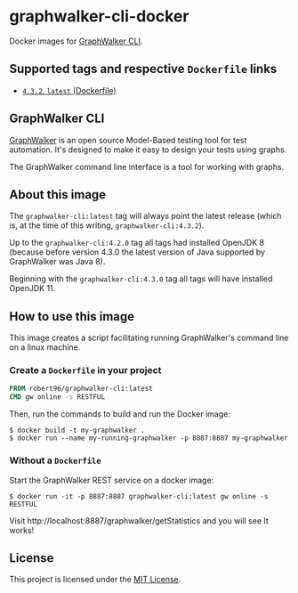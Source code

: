 # graphwalker-cli-docker

Docker images for [GraphWalker CLI](http://graphwalker.github.io/).

## Supported tags and respective `Dockerfile` links

* [`4.3.2`, `latest` (Dockerfile)](https://github.com/Robert-96/graphwalker-cli-docker/blob/main/Dockerfile)

## GraphWalker CLI

[GraphWalker](http://graphwalker.github.io/) is an open source Model-Based testing tool for test automation. It's designed to make it easy to design your tests using graphs.

The GraphWalker command line interface is a tool for working with graphs.

## About this image

The `graphwalker-cli:latest` tag will always point the latest release (which is, at the time of this writing, `graphwalker-cli:4.3.2`).

Up to the `graphwalker-cli:4.2.0` tag all tags had installed OpenJDK 8 (because before version 4.3.0 the latest version of Java supported by GraphWalker was Java 8).

Beginning with the `graphwalker-cli:4.3.0` tag all tags will have installed OpenJDK 11.

## How to use this image

This image creates a script facilitating running GraphWalker's command line on a linux machine.

### Create a `Dockerfile` in your project

```dockerfile
FROM robert96/graphwalker-cli:latest
CMD gw online -s RESTFUL
```

Then, run the commands to build and run the Docker image:

```
$ docker build -t my-graphwalker .
$ docker run --name my-running-graphwalker -p 8887:8887 my-graphwalker
```

### Without a `Dockerfile`

Start the GraphWalker REST service on a docker image:

```
$ docker run -it -p 8887:8887 graphwalker-cli:latest gw online -s RESTFUL
```

Visit http://localhost:8887/graphwalker/getStatistics and you will see It works!

## License

This project is licensed under the [MIT License](https://github.com/Robert-96/graphwalker-cli-docker/blob/main/LICENSE).
